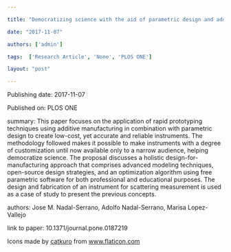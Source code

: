 ---
title: "Democratizing science with the aid of parametric design and additive manufacturing: Design and fabrication of a versatile and low-cost optical instrument for scattering measurement"
date: "2017-11-07"
authors: ['admin']
tags:  ['Research Article', 'None', 'PLOS ONE']
layout: "post"
---
Publishing date: 2017-11-07

Published on: PLOS ONE

summary: This paper focuses on the application of rapid prototyping techniques using additive manufacturing in combination with parametric design to create low-cost, yet accurate and reliable instruments. The methodology followed makes it possible to make instruments with a degree of customization until now available only to a narrow audience, helping democratize science. The proposal discusses a holistic design-for-manufacturing approach that comprises advanced modeling techniques, open-source design strategies, and an optimization algorithm using free parametric software for both professional and educational purposes. The design and fabrication of an instrument for scattering measurement is used as a case of study to present the previous concepts.

authors: Jose M. Nadal-Serrano, Adolfo Nadal-Serrano, Marisa Lopez-Vallejo

link to paper: 10.1371/journal.pone.0187219

Icons made by <a href="https://www.flaticon.com/free-icon/bookshelves_3576884" title="catkuro">catkuro</a> from <a href="https://www.flaticon.com/" title="Flaticon"> www.flaticon.com</a>